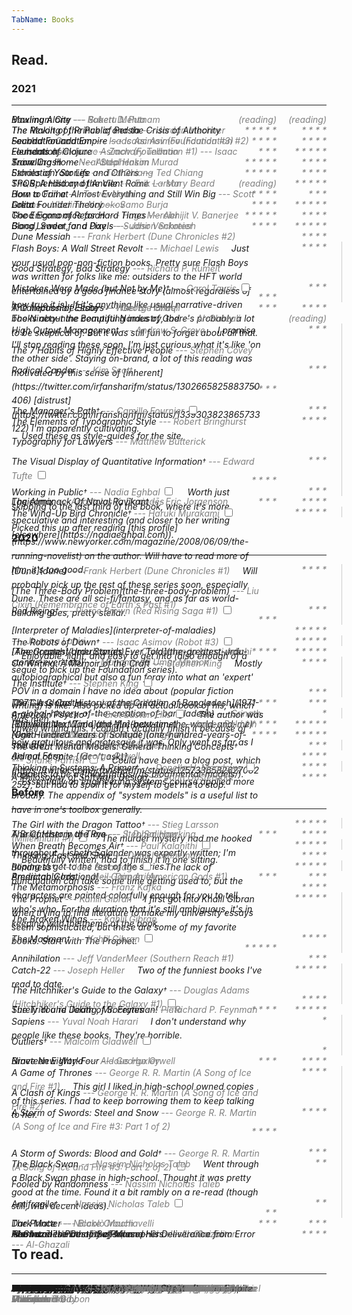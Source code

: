 ```yaml
---
TabName: Books
---
```


## Read.

### 2021
---

<book>
Maximum City
<series><nowrap>--- Suketu</nowrap> Mehta</series>
</book>
<rating>(reading)</rating>

<book>
Bowling Alone
<series><nowrap>--- Robert</nowrap> D. Putnam</series>
</book>
<rating>(reading)</rating>

<book>
  The Making of Prince of Persia
  <series><nowrap>--- Jordan</nowrap> Mechner</series>
</book>
<rating> * * * * </rating>

<book>
The Revolt of the Public and the Crisis of Authority
<series><nowrap>--- Martin</nowrap> Gurri</series>
</book>
<rating>* * * * *</rating>

<book>
Second Foundation <series><nowrap>--- Isaac</nowrap> Asimov (Foundation #3)</series>
<series><nowrap>--- Isaac</nowrap> Asimov</series>
</book>
<rating> * * * * </rating>

<book>
Foundation and Empire <series><nowrap>--- Isaac</nowrap> Asimov (Foundation #2)</series>
<series><nowrap>--- Isaac</nowrap> Asimov</series>
</book>
<rating> * * * * </rating>

<book>
Foundation <series><nowrap>--- Isaac</nowrap> Asimov (Foundation #1)</series>
<series><nowrap>--- Isaac</nowrap> Asimov</series>
</book>
<rating> * * * * * </rating>

<book>
Elements of Clojure
<series><nowrap>--- Zachary</nowrap> Tellman</series>
</book>
<rating> * * * </rating>

<book>
Snow Crash
<series><nowrap>--- Neal</nowrap> Stephenson</series>
</book>
<rating> * * * * </rating>

<book>
Travelling Home
<series><nowrap>--- Abdal</nowrap> Hakim Murad</series>
</book>
<rating> * * * * * </rating>

<book>
  Stories of Your Life and Others
  <series><nowrap>--- Ted</nowrap> Chiang</series>
</book>
<rating> * * * * </rating>

<book>
  Exhalation: Stories
  <series><nowrap>--- Ted</nowrap> Chiang</series>
</book>
<rating> * * * * * </rating>

<book>
SPQR: A History of Ancient Rome
<series><nowrap>--- Mary</nowrap> Beard</series>
</book>
<rating> * * * * * </rating>

<book>
  The Splendid and the Vile
  <series><nowrap>--- Erik</nowrap> Larson</series>
</book>
<rating>(reading)</rating>

<book>
  How to Fail at Almost Everything and Still Win Big
  <series><nowrap>--- Scott</nowrap> Adams</series>
</book>
<rating> * * * </rating>

<book>
  Born a Crime
  <series><nowrap>--- Trevor</nowrap> Noah</series>
</book>
<rating> * * * * </rating>

<book>
  Lolita
  <series><nowrap>--- Vladimir</nowrap> Nabokov</series>
</book>
<rating> * * * * * </rating>

<book>
Great Founder Theory
<series><nowrap>--- Samo</nowrap> Burja</series>
</book>
<rating>* * * * </rating>

<book>
  The Enigma of Reason
  <series><nowrap>--- Hugo</nowrap> Mercier</series>
</book>
<rating> * * * * </rating>

<book>
Good Economics for Hard Times
<series><nowrap>--- Abhijit</nowrap> V.  Banerjee</series>
</book>
<rating> * * * * * </rating>

<book>
  Gang Leader for a Day
  <series><nowrap>--- Sudhir</nowrap> Venkatesh</series>
</book>
<rating>* * * * * </rating>

<book>
  Blood, Sweat, and Pixels
  <series><nowrap>--- Jason</nowrap> Schreier</series>
</book>
<rating> * * * * </rating>

<book>
Dune Messiah
<series><nowrap>--- Frank</nowrap> Herbert (Dune Chronicles #2)</series>
</book>
<rating> * * * * </rating>

<group>
<member>
<book>
Flash Boys: A Wall Street Revolt
<series><nowrap>--- Michael</nowrap> Lewis</series>
<span class="marginnote">
Just your usual pop-non-fiction books. Pretty sure Flash Boys was
written for folks like me: outsiders to the HFT world entertained by a good
finance story (almost regardless of how true it is). If it's anything like
usual narrative-driven books about the computing industry, there's probably a
lot to be skeptical of. But it was still fun to forget about all that.
</span>
</book>
<rating> * * * * </rating>
</member>
<member>
<book>
Good Strategy, Bad Strategy
<series><nowrap>--- Richard</nowrap> P. Rumelt</series>
</book>
<rating>  * * * </rating>
</member>
<member>
<book>
Mistakes Were Made (but Not by Me)<label for="output-management" class="margin-toggle"><sup>&dagger;</sup></label>
<series><nowrap>--- Carol</nowrap> Tavris</series>
<input type="checkbox" id="output-management" class="margin-toggle"/>
<span class="marginnote thin">
Just your usual pop-non-fiction books. Pretty sure Flash Boys was
written for folks like me: outsiders to the HFT world entertained by a good
finance story (almost regardless of how true it is). If it's anything like
usual narrative-driven books about the computing industry, there's probably a
lot to be skeptical of. But it was still fun to forget about all that.
</span>
</book>
<rating>  * * * </rating>
</group>

<book>
  A Collection of Essays
  <series><nowrap>--- George</nowrap> Orwell</series>
</book>
<rating> * * * * </rating>

<book>
  The Impossible State
  <series><nowrap>--- Wael</nowrap> B. Hallaq</series>
</book>
<rating> * * * </rating>

<book>
  The Ninety-nine Beautiful Names of God
  <series><nowrap>--- Al-Ghazali</nowrap></series>
</book>
<rating>(reading)</rating>

<group>
<member>
<book>
High Output Management
<series><nowrap>--- Andrew S.</nowrap> Grove</series>
<span class="marginnote">
I promise I'll stop reading these soon, I'm just curious what it's like 'on the
other side'. Staying on-brand, a lot of this reading was motivated by this
sense of [inherent](https://twitter.com/irfansharifm/status/1302665825883750406) [distrust](https://twitter.com/irfansharifm/status/1339303823865733122)
I'm apparently cultivating.
</span>
</book>
<rating>     * * * </rating>
</member>
<member>
<book>
The 7 Habits of Highly Effective People
<series><nowrap>--- Stephen</nowrap> Covey</series>
</book>
<rating>    * * * </rating>
</member>
<member>
<book>
Radical Candor
<series><nowrap>--- Kim</nowrap> Scott</series>
</book>
<rating> * * * * </rating>
</member>
<member>
<book>The Manager's Path<label for="output-management" class="margin-toggle"><sup>&dagger;</sup></label>
<series><nowrap>--- Camille</nowrap> Fournier</series>
<input type="checkbox" id="output-management" class="margin-toggle"/>
<span class="marginnote thin">
I promise I'll stop reading these soon, I'm just curious what it's like 'on the
other side'. Staying on-brand, a lot of this reading was motivated by this
sense of [inherent](https://twitter.com/irfansharifm/status/1302665825883750406) [distrust](https://twitter.com/irfansharifm/status/1339303823865733122)
I'm apparently cultivating.
</span>
</book>
<rating>   * * *</rating></member>
</group>

<group>
<member>
<book>
The Elements of Typographic Style
<series><nowrap>--- Robert</nowrap> Bringhurst</series>
<span class="marginnote">
Used these as style-guides for the site.
</span>
</book>
<rating>   * * * * </rating></member>
<member>
<member>
<book>
Typography for Lawyers
<series><nowrap>--- Matthew</nowrap>  Butterick</series>
</book>
<rating>     * * * </rating></member>
<member>
<book>
The Visual Display of Quantitative Information<label for="typographic" class="margin-toggle"><sup>&dagger;</sup></label>
<series><nowrap>--- Edward</nowrap> Tufte</series>
<input type="checkbox" id="typographic" class="margin-toggle"/>
<span class="marginnote thin">
Used these as style-guides for the site.
</span>
</book>
<rating>   * * * * </rating>
</member>
</group>

<group>
<member>
<book>
Working in Public<label for="working-in-public" class="margin-toggle"><sup>&dagger;</sup></label>
<series><nowrap>--- Nadia</nowrap> Eghbal</series>
<input type="checkbox" id="working-in-public" class="margin-toggle"/><span class="marginnote">
Worth just skipping to the last third of the book, where it's more speculative
and interesting (and closer to her writing [elsewhere](https://nadiaeghbal.com)).
</span>
</book>
<rating>   * * *</rating>
</member>
</group>

<book>
Logicomix
<series><nowrap>--- Apostolos K.</nowrap> Doxiadēs</series>
</book>
<rating> * * * * </rating>

<book>
The Almanack Of Naval Ravikant
<series><nowrap>--- Eric</nowrap> Jorgenson</series>
</book>
<rating> * * * </rating>

<group>
<member>
<book>
The Wind-Up Bird Chronicle<label for="haruki" class="margin-toggle"><sup>&dagger;</sup></label>
<series><nowrap>--- Haruki</nowrap> Murakami</series>
<input type="checkbox" id="haruki" class="margin-toggle"/><span class="marginnote">
Picked this up after reading [this
profile](https://www.newyorker.com/magazine/2008/06/09/the-running-novelist)
on the author. Will have to read more of him, it's too good.
</span>
</book><rating> * * * * * </rating></member>
</group>

### 2020
---

<group>
<member>
<book>
[Dune](dune)
<series><nowrap>--- Frank</nowrap> Herbert (Dune Chronicles #1)</series>
<span class="marginnote">
Will probably pick up the rest of these series soon, especially Dune. These
are all sci-fi/fantasy, and as far as world-building goes, pretty stellar.
</span>
</book>
<rating>  * * * *</rating>
</member>
<member>
<book>
[The Three-Body Problem](the-three-body-problem) <series>--- Liu Cixin (Remembrance of Earth's Past #1)</series>
</book>
<rating>    * * *</rating>
</member>
<member>
<book>
Red Rising<label for="dune" class="margin-toggle"><sup>&dagger;</sup></label>
<series><nowrap>--- Pierce</nowrap> Brown (Red Rising Saga #1)</series>
<input type="checkbox" id="dune" class="margin-toggle"/>
<span class="marginnote thin">
Will probably pick up the rest of these series soon, especially Dune. These
are all sci-fi/fantasy, and as far as world-building goes, pretty stellar.
</span>
</book>
<rating>    * * *</rating>
</member>
</group>

<book>
[Interpreter of Maladies](interpreter-of-maladies)
<series><nowrap>--- Jhumpa</nowrap> Lahiri</series>
</book>
<rating> * * * * *</rating>

<group>
<member>
<book>
The Robots of Dawn<label for="robots-of-dawn" class="margin-toggle"><sup>&dagger;</sup></label>
<series><nowrap>--- Isaac</nowrap> Asimov (Robot #3)</series>
<input type="checkbox" id="robots-of-dawn" class="margin-toggle"/>
<span class="marginnote">
Enjoyable, light, and easy to get into (also enough of a segue to pick up
the Foundation series).
</span>
</book>
<rating> * * * * *</rating>
</member>
</group>

<book>
[Americanah](americanah)
<series><nowrap>--- Chimamanda</nowrap> Ngozi Adichi</series>
</book>
<rating> * * * * *</rating>

<book>
[The Greatest Urdu Stories Ever Told](the-greatest-urdu-stories-ever-told)
<series><nowrap>--- Muhammad</nowrap> Umar Memon</series>
</book>
<rating>   * * * *</rating>

<group>
<member>
<book>
On Writing: A Memoir of the Craft
<series><nowrap>--- Stephen</nowrap> King</series>
<span class="marginnote">
Mostly autobiographical but also a fun foray into what an 'expert' POV in a
domain I have no idea about (popular fiction writing) is like. Also picked up
an actual book of his, which was meh.
</span>
</book>
<rating>   * * * *</rating>
</member>
<member>
<book>
The Institute<label for="on-writing" class="margin-toggle"><sup>&dagger;</sup></label>
<series><nowrap>--- Stephen</nowrap> King</series>
<input type="checkbox" id="on-writing" class="margin-toggle"/>
<span class="marginnote thin">
Mostly autobiographical but also a fun foray into what an 'expert' POV in a
domain I have no idea about (popular fiction writing) is like. Also picked up
an actual book of his, which was meh.
</span>
</book>
<rating>     * * *</rating>
</member>
</group>

<book>
The Glass Castle
<series><nowrap>--- Jeannette</nowrap> Walls</series>
</book>
<rating>     * * *</rating>

<book>
[1971: A Global History of the Creation of Bangladesh](1971-a-global-history-of-the-creation-of-bangladesh)
<series><nowrap>--- Srinath</nowrap> Raghavan</series>
</book>
<rating>   * * * *</rating>

<group>
<member>
<book>
American Psycho<label for="american-psycho" class="margin-toggle"><sup>&dagger;</sup></label>
<series><nowrap>--- Bret</nowrap> Easton Ellis</series>
<input type="checkbox" id="american-psycho" class="margin-toggle"/>
<span class="marginnote">
The author was unwell writing this. I couldn't actually finish it because of
how gratuitous and grotesque it was. Only went as far as I did out of spite
[(don't ask)](https://twitter.com/irfansharifm/status/1257336582627082252), but
had to spoil it for myself to get me to stop.
</span>
</book>
<rating>        * </rating>
</member>
</group>

<book>
[Between the World and Me](between-the-world-and-me)
<series><nowrap>--- Ta-Nehisi</nowrap> Coates</series>
</book>
<rating> * * * * *</rating>

<book>
[The Fire Next Time](the-fire-next-time)
<series><nowrap>--- James</nowrap> Baldwin</series>
</book>
<rating> * * * * *</rating>

<book>
Night
<series>--- Elie</nowrap> Wiesel (The Night Trilogy #1)</series>
</book>
<rating> * * * * *</rating>

<book>
[One Hundred Years of Solitude](one-hundred-years-of-solitude)
<series><nowrap>--- Gabriel</nowrap> García Márquez</series>
</book>
<rating>  * * * *</rating>

<group>
<member>
<book>
The Great Mental Models: General Thinking Concepts<label for="mental-models" class="margin-toggle"><sup>&dagger;</sup></label>
<series><nowrap>--- Shane</nowrap> Parrish</series>
<input type="checkbox" id="mental-models" class="margin-toggle"/>
<span class="marginnote">
Could have been a blog post, which happens to be a
[thing](https://fs.blog/mental-models/).
</span>
</book>
<rating>     * * *</rating>
</member>
</group>

<book>
Animal Farm
<series><nowrap>--- George</nowrap> Orwell</series>
</book>
<rating>  * * * *</rating>


<group>
<member>
<book>
Thinking in Systems: A Primer<label for="thinking-systems" class="margin-toggle"><sup>&dagger;</sup></label>
<series><nowrap>--- Donella</nowrap> H. Meadows </series>
<input type="checkbox" id="thinking-systems" class="margin-toggle"/>
<span class="marginnote">
Essentially an engineering systems course applied more broadly. The
appendix of "system models" is a useful list
to have in one's toolbox generally.
</span>
</book>
<rating>  * * * *</rating>
</member>
</group>

<book>
A Philosophy of Software Design
<series><nowrap>--- John</nowrap> Ousterhout </series>
</book>
<rating>  * * * *</rating>


### Before
---

<group>
<member>
<book>
The Girl with the Dragon Tattoo<label for="dragon-tattoo" class="margin-toggle"><sup>&dagger;</sup></label>
<series><nowrap>--- Stieg</nowrap> Larsson (Millennium #1)</series>
<input type="checkbox" id="dragon-tattoo" class="margin-toggle"/>
<span class="marginnote">
The murder mystery had me hooked throughout. Lisbeth Salander was expertly
written; I'm hoping to get to the rest of the series.
</span>
</book>
<rating> * * * * *</rating>
</member>
</group>

<book>
A Brief History of Time
<series><nowrap>--- Stephen </nowrap> Hawking<series>
</book>
<rating>   * * * *</rating>

<book>
The Catcher in the Rye
<series><nowrap>--- J. D. </nowrap> Salinger<series>
</book>
<rating>     * * *</rating>

<group>
<member>
<book>
When Breath Becomes Air<label for="breath-air" class="margin-toggle"><sup>&dagger;</sup></label>
<series>
<series><nowrap>--- Paul</nowrap> Kalanithi</series>
</series>
<input type="checkbox" id="breath-air" class="margin-toggle"/>
<span class="marginnote">
Beautifully written, had to finish it in one sitting.
</span>
</book>
<rating> * * * * *</rating>
</member>
</group>

<book>
Thinking, Fast and Slow
<series><nowrap>--- Daniel  </nowrap> Kahneman<series>
</book>
<rating>   * * * *</rating>

<group>
<member>
<book>
Blindness<label for="blindness" class="margin-toggle"><sup>&dagger;</sup></label>
<series><nowrap>--- José </nowrap> Saramago</series>
<input type="checkbox" id="blindness" class="margin-toggle"/>
<span class="marginnote">
The lack of punctuation can take some time getting used to, but the characters
are painted colorfully enough for you to tell who's who. For the duration that
it's still ambiguous, it's in keeping with the theme of the book.
</span>
</book>
<rating> * * * * *</rating>
</member>
</group>

<book>
Predictably Irrational
<series><nowrap>--- Dan</nowrap> Ariely<series>
</book>
<rating>     * * *</rating>

<book>
American Gods
<series><nowrap>--- Neil</nowrap> Gaiman (American Gods #1)</series>
</book>
<rating>     * * *</rating>

<book>
The Metamorphosis
<series><nowrap>--- Franz   </nowrap> Kafka<series>
</book>
<rating>   * * * *</rating>

<group>
<member>
<book>
The Prophet
<series><nowrap>--- Kahlil  </nowrap> Gibran</series>
<span class="marginnote">
I first got into Khalil Gibran when trying to find literature to make
my university essays seem sophisticated, but these are some of my favorite
books. Start with The Prophet.
</span>
</book>
<rating> * * * * *</rating>
</member>
<member>
<book>
The Broken Wings
<series><nowrap>--- Kahlil  </nowrap> Gibran<series>
</book>
<rating>   * * * *</rating>
</member>
<member>
<book>
The Madman<label for="the-prophet" class="margin-toggle"><sup>&dagger;</sup></label>
<series><nowrap>--- Kahlil  </nowrap> Gibran<series>
<input type="checkbox" id="the-prophet" class="margin-toggle"/>
<span class="marginnote thin">
I first got into Khalil Gibran when trying to find literature to make
my university essays seem sophisticated, but these are some of my favorite
books. Start with The Prophet.
</span>
</book>
<rating> * * * * *</rating>
</member>
</group>

<book>
Annihilation <series><nowrap>--- Jeff</nowrap> VanderMeer (Southern Reach #1)</series>
</book>
<rating>     * * *</rating>

<group>
<member>
<book>
Catch-22
<series><nowrap>--- Joseph </nowrap> Heller</series>
<span class="marginnote">
Two of the funniest books I've read to date.
</span>
</book>
<rating> * * * * *</rating>
<book>
The Hitchhiker's Guide to the Galaxy<label for="catch-22" class="margin-toggle"><sup>&dagger;</sup></label>
<series><nowrap>--- Douglas</nowrap> Adams (Hitchhiker's Guide to the Galaxy #1)</series>
<input type="checkbox" id="catch-22" class="margin-toggle"/>
<span class="marginnote thin">
Two of the funniest books I've read to date.
</span>
</book>
<rating>   * * * *</rating>
</member>
</group>

<book>
Surely You're Joking, Mr. Feynman!
<series><nowrap>--- Richard</nowrap> P. Feynman<series>
</book>
<rating> * * * * *</rating>

<book>
The Trial and Death of Socrates
<series><nowrap>--- Plato</nowrap><series>
</book>
<rating>   * * * *</rating>

<group>
<member>
<book>
Sapiens
<series><nowrap>--- Yuval </nowrap> Noah Harari</series>
<span class="marginnote">
I don't understand why people like these books. They're horrible.
</span>
</book>
<rating>         * </rating>
</member>
<member>
<book>
Outliers<label for="sapiens" class="margin-toggle"><sup>&dagger;</sup></label>
<series><nowrap>--- Malcolm</nowrap> Gladwell</series>
<input type="checkbox" id="sapiens" class="margin-toggle"/>
<span class="marginnote thin">
I don't understand why people like these books. They're horrible.
</span>
</book>
<rating>         *</rating>
</member>
</group>

<book>
Nineteen Eighty-Four
<series><nowrap>--- George</nowrap> Orwell<series>
</book>
<rating>   * * * *</rating>

<book>
Brave New World
<series><nowrap>--- Aldous</nowrap> Huxley<series>
</book>
<rating>     * * *</rating>

<group>
<member>
<book>
A Game of Thrones <series><nowrap>--- George</nowrap> R. R. Martin (A Song of Ice and Fire #1)</series>
<span class="marginnote">
This girl I liked in high-school owned copies of this series. I had to keep
borrowing them to keep talking to her.
</span>
</book>
<rating>   * * * *</rating>
</member>
<member>
<book>
A Clash of Kings <series><nowrap>--- George</nowrap> R. R. Martin (A Song of Ice and Fire #2)</series>
</book>
<rating>   * * * *</rating>
</member>
<member>
<book>
A Storm of Swords: Steel and Snow <series><nowrap>--- George</nowrap> R. R. Martin (A Song of Ice and Fire #3: Part 1 of 2)</series>
</book>
<rating>   * * * *</rating>
</member>
<member>
<book>
A Storm of Swords: Blood and Gold<label for="game-of-thrones" class="margin-toggle"><sup>&dagger;</sup></label>
<series><nowrap>--- George</nowrap> R. R. Martin (A Song of Ice and Fire #3: Part 2 of 2)</series>
<input type="checkbox" id="game-of-thrones" class="margin-toggle"/>
<span class="marginnote thin">
This girl I liked in high-school owned copies of this series. I had to keep
borrowing them to keep talking to her.
</span>
</book>
<rating>     * * *</rating>
</member>
</group>

<group>
<member>
<book>
The Black Swan
<series><nowrap>--- Nassim</nowrap> Nicholas Taleb</series>
<span class="marginnote">
Went through a Black Swan phase in high-school. Thought it was pretty good
at the time. Found it a bit rambly on a re-read (though still, with decent
ideas).
</span>
</book>
<rating>       * *</rating>
</member>
<member>
<book>
Fooled by Randomness
<series><nowrap>--- Nassim</nowrap> Nicholas Taleb</series>
</book>
<rating>       * *</rating>
</member>
<member>
<book>
Antifragile<label for="nassim" class="margin-toggle"><sup>&dagger;</sup></label>
<series><nowrap>--- Nassim</nowrap> Nicholas Taleb</series>
<input type="checkbox" id="nassim" class="margin-toggle"/>
<span class="marginnote thin">
Went through a Black Swan phase in high-school. Thought it was pretty good
at the time. Found it a bit rambly on a re-read (though still, with decent
ideas).
</span>
</book>
<rating>       * *</rating>
</member>
</group>

<book>
Dark Matter
<series><nowrap>--- Blake</nowrap> Crouch</series>
</book>
<rating>     * * *</rating>

<book>
The Prince
<series><nowrap>--- Niccolò</nowrap> Machiavelli</series>
</book>
<rating>     * * *</rating>

<book>
Hamlet
<series><nowrap>--- William</nowrap> Shakespeare</series>
</book>
<rating>   * * * *</rating>

<book>
Islam and the Destiny of Man
<series><nowrap>--- Charles</nowrap> Le Gai Eaton</series>
</book>
<rating> </rating>

<book>
The Incoherence of the Philosophers
<series><nowrap>--- Al-Ghazali</nowrap></series>
</book>
<rating> </rating>

<book>
Al‑Ghazālī's Path to Sufism and His Deliverance from Error
<series><nowrap>--- Al-Ghazali</nowrap></series>
</book>
<rating> </rating>

<style>
  p {
    padding-top: 0rem;
    margin-top: 1rem;
    margin-bottom: 1rem;
    line-height: 1.4rem;
    font-style: italic;
  }

  group {
    padding-right: 1.5rem;
    border-right: 1px solid #ccc;
  }
  group book {
    margin-top: 1rem;
    margin-bottom: 1rem;
    line-height: 1.4rem;
    font-style: italic;
  }
  group rating {
    margin-top: 1rem;
  }
  group > member:first-of-type > book:first-of-type {
    margin-top: 0rem;
  }
  group > member:first-of-type > rating:first-of-type {
    margin-top: 0rem;
  }
  group > member:last-of-type > book:last-of-type {
    margin-bottom: 0rem;
  }

  book {
    font-style: italic;
    position: relative;
    max-width: 80%;
    min-width: 80%;
    display: inline-block;
    height: 0rem;
    line-height: normal;
  }
  rating {
    float: right;
    max-width: 5rem;
    min-width: 5rem;
    font-style: italic;
    text-align: right;
    color: gray;
  }
  .marginnote {
    font-style: italic;
    margin-right: calc(-90% - 2rem);
    width: 60%;
    border-left: 1px solid #ccc;
    padding-left: 1rem;
    height: 1.4rem;
  }
  series {
    color: gray;
  }

  .thin { display: none; }
  @media (max-width: 850px) {
    book { height: auto; }
    .margin-toggle:checked + .marginnote {
      margin-bottom: 0rem;
      border-left: none;
      padding-left: 0rem;
      height: min-content !important;
    }
    group {
      padding-right: 3.5%;
      border-right-color: #AA000040;
    }
    group book, group rating {
      margin-top: 0rem;
    }
    series {
      display: block;
    }
  }

  @media (max-width: 650px) {
    book {
      max-width: 70%;
      min-width: 70%;
    }
  }

  sup {
    vertical-align: top;
  }

  group {
    position: relative;
    width: 100%;
    display: inline-block;
  }
  group .marginnote {
    border-left: none;
  }

  .single-content h3 {
    font-variant: normal;
    font-size: 1.6rem;
    font-style: italic;
  }
  nowrap {
    white-space: nowrap;
  }
</style>

## To read.
---

<book>
  Neuromancer
  <series><nowrap>--- William</nowrap> Gibson (Sprawl #1)</series>
</book>
<rating>  </rating>

<book>
The Name of the Wind
<series><nowrap>--- Patrick</nowrap> Rothfuss (The Kingkiller Chronicle #1)</series>
</book>
<rating>  </rating>

<book>
  Personal Knowledge
  <series><nowrap>--- Michael</nowrap> Polanyi</series>
  <rating>  </rating>
</book>
<rating>  </rating>

<book>
  The Lessons of History
  <series><nowrap>--- Will</nowrap> Durant</series>
  <rating>  </rating>
</book>
<rating>  </rating>

<book>
  The Story of Philosophy
  <series><nowrap>--- Will</nowrap> Durant</series>
  <rating>  </rating>
</book>
<rating>  </rating>

<book>
The Innovators
<series><nowrap>--- Walter</nowrap> Isaacson</series>
</book>
<rating>  </rating>

<book>
Why Nations Fail
<series><nowrap>--- Daron</nowrap> Acemoglu</series>
</book>
<rating>  </rating>

<book>
In Watermelon Sugar
<series><nowrap>--- Richard</nowrap> Brautigan</series>
</book>
<rating>  </rating>

<book>
Love is a Dog from Hell
<series><nowrap>--- Charles</nowrap> Bukowski</series>
</book>
<rating>  </rating>

<book>
The Big Sleep
<series><nowrap>--- Raymond</nowrap> Chandler</series>
</book>
<rating>  </rating>

<book>
Endgame: Bobby Fischer's Remarkable Rise and Fall
<series><nowrap>--- Frank</nowrap> Brady</series>
</book>
<rating>  </rating>

<book>
The Wright Brothers
<series><nowrap>--- Samuel</nowrap> Willard Crompton</series>
</book>
<rating>  </rating>

<book>
Skunk Works
<series><nowrap>--- Steve</nowrap> Pace</series>
</book>
<rating>  </rating>

<book>
Anathem
<series><nowrap>--- Neal</nowrap> Stephenson</series>
</book>
<rating>  </rating>

<book>
Complexity
<series><nowrap>--- Mitchell</nowrap> M. Waldrop</series>
</book>
<rating>  </rating>

<book>
Homegoing
<series><nowrap>--- Yaa</nowrap> Gyasi</series>
</book>
<rating>  </rating>

<book>
Ants Among Elephants
<series><nowrap>--- Sujatha</nowrap> Gidla</series>
</book>
<rating>  </rating>

<book>
Born to Run
<series><nowrap>--- Christopher</nowrap> McDougall</series>
</book>
<rating>  </rating>

<book>
Political Order and Political Decay
<series><nowrap>--- Francis</nowrap> Fukuyama</series>
</book>
<rating>  </rating>

<book>
Hyperion
<series><nowrap>--- Dan</nowrap> Simmons (Hyperion Cantos #1)</series>
</book>
<rating>  </rating>

<book>
Midnight's Children
<series><nowrap>--- Salman</nowrap> Rushdie</series>
</book>
<rating>  </rating>

<book>
What I Talk About When I Talk About Running
<series><nowrap>--- Haruki</nowrap> Murakami</series>
</book>
<rating>  </rating>

<book>
Destiny Disrupted
<series><nowrap>--- Tamim</nowrap> Ansary</series>
</book>
<rating>  </rating>

<book>
Sharp Objects
<series><nowrap>--- Gillian</nowrap> Flynn</series>
</book>
<rating>  </rating>

<book>
Ender's Game
<series><nowrap>--- Orson</nowrap> Scott Card (Ender's Saga #1)</series>
</book>
<rating>  </rating>

<book>
A Suitable Boy <series>(A Bridge of Leaves #1)</series>
<series><nowrap>--- Vikram</nowrap> Seth</series>
</book>
<rating>  </rating>

<book>
Cloud Atlas
<series><nowrap>--- Robert</nowrap> W. Popham</series>
</book>
<rating>  </rating>

<book>
World War Z
<series><nowrap>--- Max</nowrap> Brooks</series>
</book>
<rating>  </rating>

<book>
A Canticle for Leibowitz
<series>(St. Leibowitz #1)</series> <series><nowrap>--- Walter</nowrap> M. Miller, Jr.</series>
</book>
<rating>  </rating>

<book>
Station Eleven
<series><nowrap>--- Emily</nowrap> St. John Mandel</series>
</book>
<rating>  </rating>

<book>
Kafka on the Shore
<series><nowrap>--- Haruki</nowrap> Murakami</series>
</book>
<rating>  </rating>

<book>
The Art of Worldly Wisdom
<series><nowrap>--- Baltasar</nowrap> Gracian</series>
</book>
<rating>  </rating>

<book>
The Waste Books
<series><nowrap>--- Georg</nowrap> Christoph Lichtenberg</series>
</book>
<rating>  </rating>

<book>
A Man Called Ove
<series><nowrap>--- Fredrik</nowrap> Backman</series>
</book>
<rating>  </rating>

<book>
Eichmann in Jerusalem
<series><nowrap>--- Hannah</nowrap> Arendt</series>
</book>
<rating>  </rating>

<book>
The Gay Science
<series><nowrap>--- Friedrich</nowrap> Nietzsche</series>
</book>
<rating>  </rating>

<book>
The Man In The High Castle
<series><nowrap>--- Philip</nowrap> K. Dick</series>
</book>
<rating>  </rating>

<book>
The End of History and the Last Man
<series><nowrap>--- Francis</nowrap> Fukuyama</series>
</book>
<rating>  </rating>

<book>
Conditional Citizens: On Belonging in America
<series><nowrap>--- Laila</nowrap> Lalami</series>
</book>
<rating>  </rating>

<book>
The Undocumented Americans
<series><nowrap>--- Karla</nowrap> Cornejo Villavicencio</series>
</book>
<rating>  </rating>

<book>
Commentary on the Eleventh Contentions
<series><nowrap>--- Abdal</nowrap> Hakim Murad</series>
</book>
<rating>  </rating>

<book>
Herman Miller: A Way of Living
<series><nowrap>--- Amy</nowrap> Auscherman</series>
</book>
<rating>  </rating>

<book>
Dieter Rams: The Complete Works
<series><nowrap>--- Christian</nowrap> Werner Thomsen</series>
</book>
<rating>  </rating>

<book>
The 99% Invisible City
<series><nowrap>--- Roman</nowrap> Mars</series>
</book>
<rating>  </rating>

<book>
I Am a Strange Loop
<series><nowrap>--- Douglas</nowrap> R. Hofstadter</series>
</book>
<rating>  </rating>

<book>
The Secret Life of Groceries
<series><nowrap>--- Benjamin</nowrap> Lorr</series>
</book>
<rating>  </rating>

<book>
Anti-Intellectualism in American Life
<series><nowrap>--- Richard</nowrap> Hofstadter</series>
</book>
<rating>  </rating>

<book>
  The Dream Machine
  <series><nowrap>--- M.</nowrap> Mitchell Waldrop</series>
</book>
<rating>  </rating>

<book>
  Ready Player One
  <series><nowrap>--- Ernest</nowrap> Cline</series>
</book>
<rating>  </rating>

<book>
  A Place for Us
  <series><nowrap>--- Fatima</nowrap> Farheen Mirza</series>
</book>
<rating>  </rating>

<book>
  Seeing with Fresh Eyes
  <series><nowrap>--- Edward</nowrap> Tufte</series>
</book>
<rating>  </rating>

<book>
  The God of Small Things
  <series><nowrap>--- Amitabh</nowrap> Roy</series>
</book>
<rating>  </rating>

<book>
  Pachinko
  <series><nowrap>--- Min</nowrap> Jin Lee</series>
</book>
<rating>  </rating>

<book>
  The Difference Engine
  <series><nowrap>--- Doron</nowrap> Swade</series>
</book>
<rating>  </rating>

<book>
  A Secular Age
  <series><nowrap>--- Charles</nowrap> Taylor</series>
</book>
<rating>  </rating>

<book>
  Poor Charlie's Almanack
  <series><nowrap>--- Charles</nowrap> T. Munger</series>
</book>
<rating>  </rating>

<book>
  Stubborn Attachments
  <series><nowrap>--- Tyler</nowrap> Cowen</series>
</book>
<rating>  </rating>

<book>
  Debt: The First 5000 Years
  <series><nowrap>--- David</nowrap> Graeber</series>
</book>
<rating>  </rating>

<book>
  Seeing Like a State
  <series><nowrap>--- James</nowrap> C. Scott</series>
</book>
<rating>  </rating>

<book>
  Finite and Infinite Games
  <series><nowrap>--- James</nowrap> Carse</series>
</book>
<rating>  </rating>

<book>
  Team Topologies
  <series><nowrap>--- Matthew</nowrap> Skelton</series>
</book>
<rating>  </rating>

<book>
  How We Disappeared
  <series><nowrap>--- Jing-Jing</nowrap> Lee</series>
</book>
<rating>  </rating>

<book>
  Twitter and Tear Gas
  <series><nowrap>--- Zeynep</nowrap> Tufekci</series>
</book>
<rating>  </rating>

<book>
  Disciplined Minds
  <series><nowrap>--- Jeff</nowrap> Schmidt</series>
</book>
<rating>  </rating>

<book>
  Heartburn
  <series><nowrap>--- Nora</nowrap> Ephron</series>
</book>
<rating>  </rating>

<book>
  Ada or Ardor
  <series><nowrap>--- Vladimir</nowrap> Nabokov</series>
</book>
<rating>  </rating>

<book>
  Accelerate
  <series><nowrap>--- Nicole</nowrap> Forsgren PhD</series>
</book>
<rating>  </rating>

<book>
  Fundamentals of Software Architecture
  <series><nowrap>--- Mark</nowrap> Richards</series>
</book>
<rating>  </rating>

<book>
  Building Evolutionary Architectures
  <series><nowrap>--- Neal</nowrap> Ford</series>
</book>
<rating>  </rating>

<book>
  Being Mortal
  <series><nowrap>--- Atul</nowrap> Gawande</series>
</book>
<rating>  </rating>

<book>
  The History Of The Decline And Fall Of The Roman Empire
  <series><nowrap>--- Edward</nowrap> Gibbon</series>
</book>
<rating>  </rating>

<book>
  War and Peace
  <series><nowrap>--- Leo</nowrap> Tolstoy</series>
</book>
<rating>  </rating>

<book>
  The Emperor of All Maladies
  <series><nowrap>--- Siddhartha</nowrap> Mukherjee</series>
</book>
<rating>  </rating>

<book>
  Homeland Elegies
  <series><nowrap>--- Ayad</nowrap> Akhtar</series>
</book>
<rating>  </rating>

<book>
  Beloved
  <series><nowrap>--- Toni</nowrap> Morrison</series>
</book>
<rating>  </rating>

<book>
  Underworld
  <series><nowrap>--- Don</nowrap> DeLillo</series>
</book>
<rating>  </rating>

<book>
  All the Light We Cannot See
  <series><nowrap>--- Anthony</nowrap> Doerr</series>
</book>
<rating>  </rating>

<book>
  A Random Walk Down Wall Street
  <series><nowrap>--- Burton</nowrap> Gordon Malkiel</series>
</book>
<rating>  </rating>

<book>
  Benjamin Franklin
  <series><nowrap>--- Walter</nowrap> Isaacson</series>
</book>
<rating>  </rating>

<book>
  Walden
  <series><nowrap>--- Henry</nowrap> David Thoreau</series>
</book>
<rating>  </rating>

<book>
  Restating Orientalism
  <series><nowrap>--- Wael</nowrap> B. Hallaq</series>
</book>
<rating>  </rating>

<book>
  Let the Lord Sort
  <series><nowrap>--- Maurice</nowrap> Chammah</series>
</book>
<rating>  </rating>

<book>
  The Power Broker
  <series><nowrap>--- Robert</nowrap> A. Caro</series>
</book>
<rating>  </rating>

<book>
  Worlds Hidden in Plain Sight
  <series><nowrap>--- David</nowrap> C. Krakauer</series>
</book>
<rating>  </rating>

<book>
  The Information
  <series><nowrap>--- James</nowrap> Gleick</series>
</book>
<rating>  </rating>

<book>
  Isaac Newton
  <series><nowrap>--- James</nowrap> Gleick</series>
</book>
<rating>  </rating>

<book>
  Chaos: Making a New Science
  <series><nowrap>--- James</nowrap> Gleick</series>
</book>
<rating>  </rating>

<book>
  Anna Karenina
  <series><nowrap>--- Leo</nowrap> Tolstoy</series>
</book>
<rating>  </rating>

<book>
  In the Light of What We Know
  <series><nowrap>--- Zia</nowrap> Haider Rahman</series>
</book>
<rating>  </rating>

<book>
  In the Realm of Hungry Ghosts
  <series><nowrap>--- Gabor</nowrap> Maté, MD</series>
</book>
<rating>  </rating>

<book>
  The Grid
  <series><nowrap>--- Gretchen</nowrap> Bakke</series>
</book>
<rating>  </rating>

<book>
  The World in a Book
  <series><nowrap>--- Elias</nowrap> Muhanna</series>
</book>
<rating>  </rating>

<book>
  Liquidated: An Ethnography of Wall Street
  <series><nowrap>--- Karen</nowrap> Ho</series>
</book>
<rating>  </rating>

<book>
  After Virtue
  <series><nowrap>--- Alasdair</nowrap> MacIntyre</series>
</book>
<rating>  </rating>

<book>
  The Malaise of Modernity
  <series><nowrap>--- Charles</nowrap> Taylor</series>
</book>
<rating>  </rating>

<book>
  Seveneves
  <series><nowrap>--- Neal</nowrap> Stephenson</series>
</book>
<rating>  </rating>

<book>
  Philosophical Investigations
  <series><nowrap>--- Ludwig</nowrap> Wittgenstein</series>
</book>
<rating>  </rating>

<book>
  Consider Phlebas
  <series><nowrap>--- Iain</nowrap> M. Banks</series>
</book>
<rating>  </rating>
